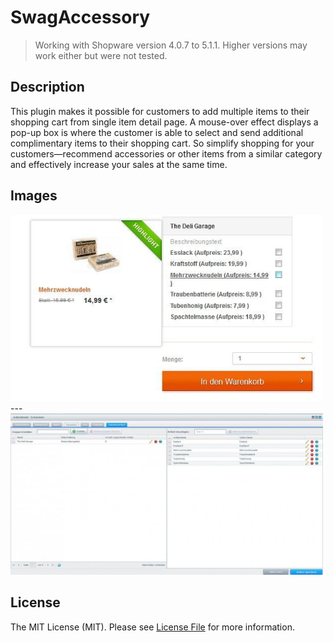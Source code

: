 # SwagAccessory
> Working with Shopware version 4.0.7 to 5.1.1.
> Higher versions may work either but were not tested.

## Description
This plugin makes it possible for customers to add multiple items to their shopping cart from single item detail page. 
A mouse-over effect displays a pop-up box is where the customer is able to select and send additional complimentary items to their shopping cart.
So simplify shopping for your customers—recommend accessories or other items from a similar category and effectively increase your sales at the same time.

## Images
<img src="image1.jpg" alt="Frontend" style="width: 500px;"/>
---
<img src="image2.jpg" alt="Backend" style="width: 500px;"/>

## License

The MIT License (MIT). Please see [License File](LICENSE) for more information.
